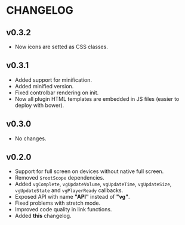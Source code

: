 CHANGELOG
================

## v0.3.2
* Now icons are setted as CSS classes.

## v0.3.1
* Added support for minification.
* Added minified version.
* Fixed controlbar rendering on init.
* Now all plugin HTML templates are embedded in JS files (easier to deploy with bower).

## v0.3.0
* No changes.

## v0.2.0
* Support for full screen on devices without native full screen.
* Removed `$rootScope` dependencies.
* Added `vgComplete`, `vgUpdateVolume`, `vgUpdateTime`, `vgUpdateSize`, `vgUpdateState` and `vgPlayerReady` callbacks.
* Exposed API with name **"API"** instead of **"vg"**.
* Fixed problems with stretch mode.
* Improved code quality in link functions.
* Added **this** changelog.
